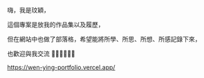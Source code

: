 嗨，我是玟穎，

這個專案是放我的作品集以及履歷，

但在網站中也做了部落格，希望能將所學、所思、所想、所感記錄下來，

也歡迎與我交流 🙂🏃🏻‍♀️💪🏻

https://wen-ying-portfolio.vercel.app/
